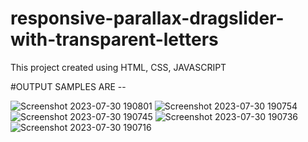 # responsive-parallax-dragslider-with-transparent-letters
This project created using HTML, CSS, JAVASCRIPT

#OUTPUT SAMPLES ARE --

![Screenshot 2023-07-30 190801](https://github.com/Rudra267/responsive-parallax-dragslider-with-transparent-letters/assets/122002449/9b638891-0d39-42d8-96a7-930750179757)
![Screenshot 2023-07-30 190754](https://github.com/Rudra267/responsive-parallax-dragslider-with-transparent-letters/assets/122002449/01049244-9e2b-4424-9f05-6d4726150454)
![Screenshot 2023-07-30 190745](https://github.com/Rudra267/responsive-parallax-dragslider-with-transparent-letters/assets/122002449/68f25a4a-3b8d-4638-b116-4e29ead28511)
![Screenshot 2023-07-30 190736](https://github.com/Rudra267/responsive-parallax-dragslider-with-transparent-letters/assets/122002449/40f74f95-ef1f-4b00-b760-81f4a5439ffd)
![Screenshot 2023-07-30 190716](https://github.com/Rudra267/responsive-parallax-dragslider-with-transparent-letters/assets/122002449/9890e276-fc00-46c5-90f9-a396ce5916e5)

